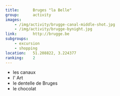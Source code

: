 ```yaml
---
title:      Bruges "la Belle" 
group:      activity
images:      
    - /img/activity/brugge-canal-middle-shot.jpg
    - /img/activity/brugge-bynight.jpg
link:       http://brugge.be
subgroups:  
    - excursion 
    - shopping
location:   51.208822, 3.224377
ranking:    2
---
```


- les canaux
- l' Art
- le dentelle de Bruges
- le chocolat